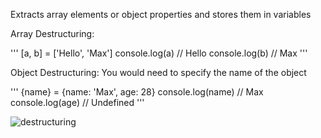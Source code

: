 Extracts array elements or object properties and stores them in variables

Array Destructuring:

'''
[a, b] = ['Hello', 'Max']
console.log(a) // Hello
console.log(b) // Max
'''

Object Destructuring: You would need to specify the name of the object

'''
{name} = {name: 'Max', age: 28}
console.log(name) // Max
console.log(age) // Undefined
'''

![destructuring]('destructuring.png')